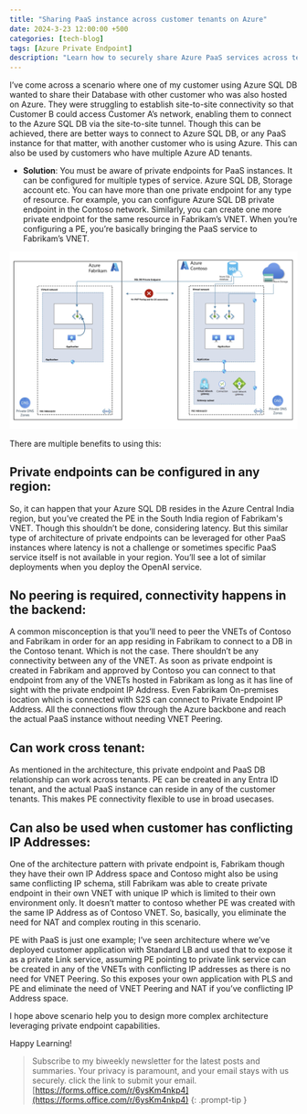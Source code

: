 ```yaml
---
title: "Sharing PaaS instance across customer tenants on Azure"
date: 2024-3-23 12:00:00 +500
categories: [tech-blog]
tags: [Azure Private Endpoint]
description: "Learn how to securely share Azure PaaS services across tenants using private endpoints. Discover benefits like region flexibility and cross-tenant connectivity"
---
```

I’ve come across a scenario where one of my customer using Azure SQL DB wanted to share their Database with other customer who was also hosted on Azure. They were struggling to establish site-to-site connectivity so that Customer B could access Customer A’s network, enabling them to connect to the Azure SQL DB via the site-to-site tunnel. Though this can be achieved, there are better ways to connect to Azure SQL DB, or any PaaS instance for that matter, with another customer who is using Azure. This can also be used by customers who have multiple Azure AD tenants.

* **Solution**: You must be aware of private endpoints for PaaS instances. It can be configured for multiple types of service. Azure SQL DB, Storage account etc. 
You can have more than one private endpoint for any type of resource. For example, you can configure Azure SQL DB private endpoint in the Contoso network. Similarly, you can create one more private endpoint for the same resource in Fabrikam’s VNET.
When you’re configuring a PE, you’re basically bringing the PaaS service to Fabrikam’s VNET.

![Azure architecture diagram of private endpoint in another tenant](https://raw.githubusercontent.com/qureshiaquib/qureshiaquib.github.io/main/assets/23032024/share-private-endpoint-across-tenants.jpg)

 There are multiple benefits to using this:

## **Private endpoints can be configured in any region**:
So, it can happen that your Azure SQL DB resides in the Azure Central India region, but you’ve created the PE in the South India region of Fabrikam's VNET.
Though this shouldn’t be done, considering latency. But this similar type of architecture of private endpoints can be leveraged for other PaaS instances where latency is not a challenge or sometimes specific PaaS service itself is not available in your region. You’ll see a lot of similar deployments when you deploy the OpenAI service.

## **No peering is required, connectivity happens in the backend**:
A common misconception is that you’ll need to peer the VNETs of Contoso and Fabrikam in order for an app residing in Fabrikam to connect to a DB in the Contoso tenant. Which is not the case. There shouldn’t be any connectivity between any of the VNET. As soon as private endpoint is created in Fabrikam and approved by Contoso you can connect to that endpoint from any of the VNETs hosted in Fabrikam as long as it has line of sight with the private endpoint IP Address. Even Fabrikam On-premises location which is connected with S2S can connect to Private Endpoint IP Address. All the connections flow through the Azure backbone and reach the actual PaaS instance without needing VNET Peering.

## **Can work cross tenant**:
As mentioned in the architecture, this private endpoint and PaaS DB relationship can work across tenants. PE can be created in any Entra ID tenant, and the actual PaaS instance can reside in any of the customer tenants. This makes PE connectivity flexible to use in broad usecases.

## **Can also be used when customer has conflicting IP Addresses**:
One of the architecture pattern with private endpoint is, Fabrikam though they have their own IP Address space and Contoso might also be using same conflicting IP schema, still Fabrikam was able to create private endpoint in their own VNET with unique IP which is limited to their own environment only. It doesn’t matter to contoso whether PE was created with the same IP Address as of Contoso VNET. So, basically, you eliminate the need for NAT and complex routing in this scenario.

PE with PaaS is just one example; I’ve seen architecture where we’ve deployed customer application with Standard LB and used that to expose it as a private Link service, assuming PE pointing to private link service can be created in any of the VNETs with conflicting IP addresses as there is no need for VNET Peering.
So this exposes your own application with PLS and PE and eliminate the need of VNET Peering and NAT if you’ve conflicting IP Address space.

I hope above scenario help you to design more complex architecture leveraging private endpoint capabilities.

Happy Learning!


>Subscribe to my biweekly newsletter for the latest posts and summaries. Your privacy is paramount, and your email stays with us securely.
click the link to submit your email.
[https://forms.office.com/r/6ysKm4nkp4](https://forms.office.com/r/6ysKm4nkp4)
{: .prompt-tip }